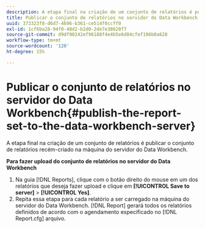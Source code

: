 ```yaml
---
description: A etapa final na criação de um conjunto de relatórios é publicar o conjunto de relatórios recém-criado na máquina do servidor do Data Workbench.
title: Publicar o conjunto de relatórios no servidor do Data Workbench
uuid: 373323f8-d6d7-4696-b361-ce514f0ccff0
exl-id: 1cf6ba28-94f0-48d2-b2d0-2de7e38620f7
source-git-commit: d9df90242ef96188f4e4b5e6d04cfef196b0a628
workflow-type: tm+mt
source-wordcount: '120'
ht-degree: 15%

---
```


# Publicar o conjunto de relatórios no servidor do Data Workbench{#publish-the-report-set-to-the-data-workbench-server}

A etapa final na criação de um conjunto de relatórios é publicar o conjunto de relatórios recém-criado na máquina do servidor do Data Workbench.

**Para fazer upload do conjunto de relatórios no servidor do Data Workbench**

1. Na guia [!DNL Reports], clique com o botão direito do mouse em um dos relatórios que deseja fazer upload e clique em **[!UICONTROL Save to server]** > **[!UICONTROL Yes]**.
1. Repita essa etapa para cada relatório a ser carregado na máquina do servidor do Data Workbench.
   [!DNL Report] gerará todos os relatórios definidos de acordo com o agendamento especificado no  [!DNL Report.cfg] arquivo.
